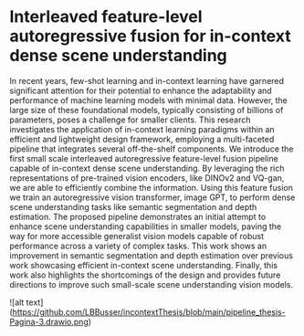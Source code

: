 # Interleaved feature-level autoregressive fusion for in-context dense scene understanding

In recent years, few-shot learning and in-context learning have garnered significant attention for their potential to enhance the adaptability and performance of machine learning models with minimal data. However, the large size of these foundational models, typically consisting of billions of parameters, poses a challenge for smaller clients. This research investigates the application of in-context learning paradigms within an efficient and lightweight design framework, employing a multi-faceted pipeline that integrates several off-the-shelf components. We introduce the first small scale interleaved autoregressive feature-level fusion pipeline capable of in-context dense scene understanding.
By leveraging the rich representations of pre-trained vision encoders, like DINOv2 and VQ-gan, we are able to efficiently combine the information. Using this feature fusion we train an autoregressive vision transformer, image GPT, to perform dense scene understanding tasks like semantic segmentation and depth estimation. The proposed pipeline demonstrates an initial attempt to enhance scene understanding capabilities in smaller models, paving the way for more accessible generalist vision models capable of robust performance across a variety of complex tasks. This work shows an improvement in semantic segmentation and depth estimation over previous work showcasing efficient in-context scene understanding. Finally, this work also highlights the shortcomings of the design and provides future directions to improve such small-scale scene understanding vision models.

![alt text] (https://github.com/LBBusser/incontextThesis/blob/main/pipeline_thesis-Pagina-3.drawio.png)

